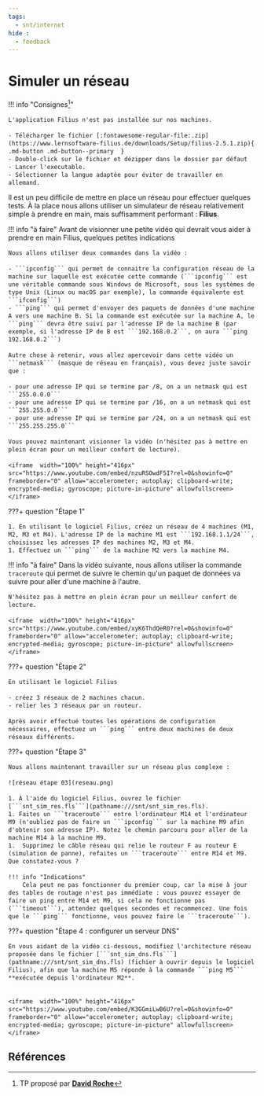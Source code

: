 ```yaml
---
tags:
  - snt/internet
hide :
  - feedback
---
```

# Simuler un réseau

 
!!! info "Consignes[^1]"  

	L'application Filius n'est pas installée sur nos machines.
	
	- Télécharger le fichier [:fontawesome-regular-file:.zip](https://www.lernsoftware-filius.de/downloads/Setup/filius-2.5.1.zip){ .md-button .md-button--primary  }
	- Double-click sur le fichier et dézipper dans le dossier par défaut
	- Lancer l'executable. 
	- Sélectionner la langue adaptée pour éviter de travailler en allemand. 
	
 
Il est un peu difficile de mettre en place un réseau pour effectuer quelques tests. À la place nous allons utiliser un simulateur de réseau relativement simple à prendre en main, mais suffisamment performant : **Filius**.
 
!!! info "à faire"
	Avant de visionner une petite vidéo qui devrait vous aider à prendre en main Filius, quelques petites indications

	Nous allons utiliser deux commandes dans la vidéo :
	
	- ```ipconfig``` qui permet de connaitre la configuration réseau de la machine sur laquelle est exécutée cette commande (```ipconfig``` est une véritable commande sous Windows de Microsoft, sous les systèmes de type Unix (Linux ou macOS par exemple), la commande équivalente est ```ifconfig```)
	- ```ping``` qui permet d'envoyer des paquets de données d'une machine A vers une machine B. Si la commande est exécutée sur la machine A, le ```ping``` devra être suivi par l'adresse IP de la machine B (par exemple, si l'adresse IP de B est ```192.168.0.2```, on aura ```ping 192.168.0.2```)

	Autre chose à retenir, vous allez apercevoir dans cette vidéo un ```netmask``` (masque de réseau en français), vous devez juste savoir que :

	- pour une adresse IP qui se termine par /8, on a un netmask qui est ```255.0.0.0```
	- pour une adresse IP qui se termine par /16, on a un netmask qui est ```255.255.0.0```
	- pour une adresse IP qui se termine par /24, on a un netmask qui est ```255.255.255.0```
 
	Vous pouvez maintenant visionner la vidéo (n'hésitez pas à mettre en plein écran pour un meilleur confort de lecture).
 
	<iframe  width="100%" height="416px" src="https://www.youtube.com/embed/nzuRSOwdF5I?rel=0&showinfo=0" frameborder="0" allow="accelerometer; autoplay; clipboard-write; encrypted-media; gyroscope; picture-in-picture" allowfullscreen></iframe>  


???+ question "Étape 1"  

	1. En utilisant le logiciel Filius, créez un réseau de 4 machines (M1, M2, M3 et M4). L'adresse IP de la machine M1 est ```192.168.1.1/24```, choisissez les adresses IP des machines M2, M3 et M4.
	1. Effectuez un ```ping``` de la machine M2 vers la machine M4.
 
!!! info "à faire"
	Dans la vidéo suivante, nous allons utiliser la commande ```traceroute``` qui permet de suivre le chemin qu'un paquet de données va suivre pour aller d'une machine à l'autre.
	
	N'hésitez pas à mettre en plein écran pour un meilleur confort de lecture.
	
	<iframe  width="100%" height="416px" src="https://www.youtube.com/embed/xyK6ThdQeR0?rel=0&showinfo=0" frameborder="0" allow="accelerometer; autoplay; clipboard-write; encrypted-media; gyroscope; picture-in-picture" allowfullscreen></iframe>   


???+ question "Étape 2"  

	En utilisant le logiciel Filius
	
	- créez 3 réseaux de 2 machines chacun. 
	- relier les 3 réseaux par un routeur. 

	Après avoir effectué toutes les opérations de configuration nécessaires, effectuez un ```ping``` entre deux machines de deux réseaux différents.
 
???+ question "Étape 3"  

	Nous allons maintenant travailler sur un réseau plus complexe :

	![réseau étape 03](reseau.png)
 
	1. À l'aide du logiciel Filius, ouvrez le fichier [```snt_sim_res.fls```](pathname:///snt/snt_sim_res.fls).
	1. Faites un ```traceroute``` entre l'ordinateur M14 et l'ordinateur M9 (n'oubliez pas de faire un ```ipconfig``` sur la machine M9 afin d'obtenir son adresse IP). Notez le chemin parcouru pour aller de la machine M14 à la machine M9.
	1.  Supprimez le câble réseau qui relie le routeur F au routeur E (simulation de panne), refaites un ```traceroute``` entre M14 et M9. Que constatez-vous ? 

	!!! info "Indications"
		Cela peut ne pas fonctionner du premier coup, car la mise à jour des tables de routage n'est pas immédiate : vous pouvez essayer de faire un ping entre M14 et M9, si cela ne fonctionne pas (```timeout```), attendez quelques secondes et recommencez. Une fois que le ```ping``` fonctionne, vous pouvez faire le ```traceroute```).
 

???+ question "Étape 4  : configurer un serveur DNS" 

	En vous aidant de la vidéo ci-dessous, modifiez l'architecture réseau proposée dans le fichier [```snt_sim_dns.fls```](pathname:///snt/snt_sim_dns.fls) (fichier à ouvrir depuis le logiciel Filius), afin que la machine M5 réponde à la commande ```ping M5``` **exécutée depuis l'ordinateur M2**.
	 
	 
	<iframe  width="100%" height="416px" src="https://www.youtube.com/embed/K3GGmiLwB6U?rel=0&showinfo=0" frameborder="0" allow="accelerometer; autoplay; clipboard-write; encrypted-media; gyroscope; picture-in-picture" allowfullscreen></iframe>

## Références
 
[^1]: TP proposé par [**David Roche**](https://pixees.fr/informatiquelycee/n_site/snt_internet_sim1.html)